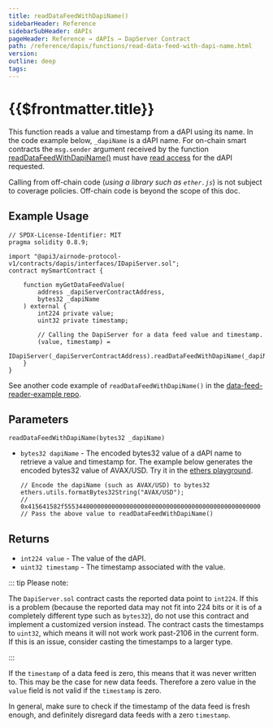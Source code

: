 ```yaml
---
title: readDataFeedWithDapiName()
sidebarHeader: Reference
sidebarSubHeader: dAPIs
pageHeader: Reference → dAPIs → DapServer Contract
path: /reference/dapis/functions/read-data-feed-with-dapi-name.html
version:
outline: deep
tags:
---
```


<PageHeader/>

<SearchHighlight/>

# {{$frontmatter.title}}

This function reads a value and timestamp from a dAPI using its name. In the
code example below, `_dapiName` is a dAPI name. For on-chain smart contracts the
`msg.sender` argument received by the function
[readDataFeedWithDapiName()](https://github.com/api3dao/airnode-protocol-v1/blob/v0.5.0/contracts/dapis/DapiServer.sol#L729-L744)
must have [read access](./index.md#read-access) for the dAPI requested.

Calling from off-chain code (_using a library such as `ether.js`_) is not
subject to coverage policies. Off-chain code is beyond the scope of this doc.

## Example Usage

```solidity
// SPDX-License-Identifier: MIT
pragma solidity 0.8.9;

import "@api3/airnode-protocol-v1/contracts/dapis/interfaces/IDapiServer.sol";
contract mySmartContract {

    function myGetDataFeedValue(
        address _dapiServerContractAddress,
        bytes32 _dapiName
    ) external {
        int224 private value;
        uint32 private timestamp;

        // Calling the DapiServer for a data feed value and timestamp.
        (value, timestamp) =
            IDapiServer(_dapiServerContractAddress).readDataFeedWithDapiName(_dapiName);
    }
}
```

See another code example of `readDataFeedWithDapiName()` in the
[data-feed-reader-example repo](https://github.com/api3dao/data-feed-reader-example/blob/main/contracts/DataFeedReaderExample.sol#L27)<ExternalLinkImage/>.

## Parameters

`readDataFeedWithDapiName(bytes32 _dapiName)`

- `bytes32 dapiName` - The encoded bytes32 value of a dAPI name to retrieve a
  value and timestamp for. The example below generates the encoded bytes32 value
  of AVAX/USD. Try it in the
  [ethers playground](https://playground.ethers.org/).

  ```solidity
  // Encode the dapiName (such as AVAX/USD) to bytes32
  ethers.utils.formatBytes32String("AVAX/USD");
  // 0x415641582f555344000000000000000000000000000000000000000000000000
  // Pass the above value to readDataFeedWithDapiName()
  ```

## Returns

- `int224 value` - The value of the dAPI.
- `uint32 timestamp` - The timestamp associated with the value.

::: tip Please note:

The `DapiServer.sol` contract casts the reported data point to `int224`. If this
is a problem (because the reported data may not fit into 224 bits or it is of a
completely different type such as `bytes32`), do not use this contract and
implement a customized version instead. The contract casts the timestamps to
`uint32`, which means it will not work work past-2106 in the current form. If
this is an issue, consider casting the timestamps to a larger type.

:::

If the `timestamp` of a data feed is zero, this means that it was never written
to. This may be the case for new data feeds. Therefore a zero value in the
`value` field is not valid if the `timestamp` is zero.

In general, make sure to check if the timestamp of the data feed is fresh
enough, and definitely disregard data feeds with a zero `timestamp`.
